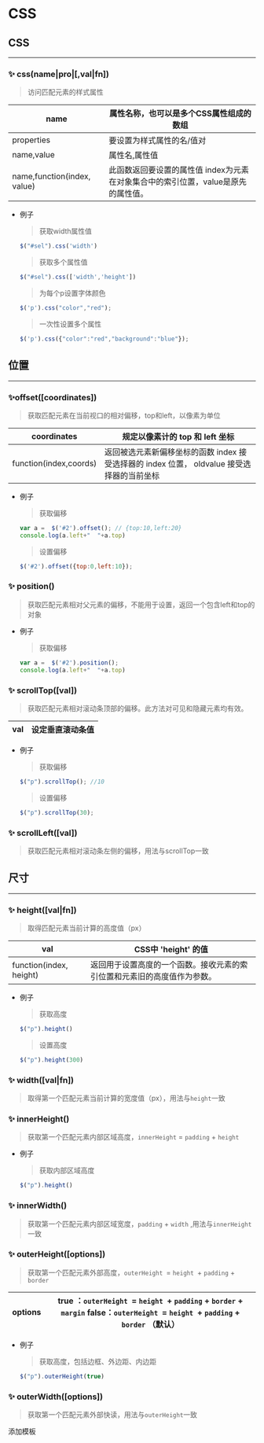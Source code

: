 # CSS

## CSS

***

### ✨ css(name|pro|\[,val|fn])

> 访问匹配元素的样式属性

| name                        | 属性名称，也可以是多个CSS属性组成的数组                              |
| --------------------------- | -------------------------------------------------- |
| properties                  | 要设置为样式属性的名/值对                                      |
| name,value                  | 属性名,属性值                                            |
| name,function(index, value) | 此函数返回要设置的属性值&#xA;index为元素在对象集合中的索引位置，value是原先的属性值。 |

-   例子
    > 获取width属性值
    ```javascript
    $("#sel").css('width')
    ```
    > 获取多个属性值
    ```javascript
    $("#sel").css(['width','height'])
    ```
    > 为每个p设置字体颜色
    ```javascript
    $('p').css("color","red");
    ```
    > 一次性设置多个属性
    ```javascript
    $('p').css({"color":"red","background":"blue"});
    ```

## 位置

***

### ✨offset(\[coordinates])

> 获取匹配元素在当前视口的相对偏移，top和left，以像素为单位

| coordinates            | 规定以像素计的 top 和 left 坐标                                         |
| ---------------------- | ------------------------------------------------------------- |
| function(index,coords) | 返回被选元素新偏移坐标的函数&#xA;index 接受选择器的 index 位置， oldvalue 接受选择器的当前坐标 |

-   例子
    > 获取偏移
    ```javascript
    var a =  $('#2').offset(); // {top:10,left:20}
    console.log(a.left+"  "+a.top)
    ```
    > 设置偏移
    ```javascript
    $('#2').offset({top:0,left:10});
    ```

### ✨ position()

> 获取匹配元素相对父元素的偏移，不能用于设置，返回一个包含left和top的对象

-   例子
    > 获取偏移
    ```javascript
    var a =  $('#2').position();
    console.log(a.left+"  "+a.top)
    ```

### ✨ scrollTop(\[val])

> 获取匹配元素相对滚动条顶部的偏移。此方法对可见和隐藏元素均有效。

| val | 设定垂直滚动条值 |
| --- | -------- |

-   例子
    > 获取偏移
    ```javascript
    $("p").scrollTop(); //10
    ```
    > 设置偏移
    ```javascript
    $("p").scrollTop(30);
    ```

### ✨ scrollLeft(\[val])

> 获取匹配元素相对滚动条左侧的偏移，用法与scrollTop一致

## 尺寸

***

### ✨ height(\[val|fn])

> 取得匹配元素当前计算的高度值（px）

| val                     | CSS中 'height' 的值                     |
| ----------------------- | ------------------------------------ |
| function(index, height) | 返回用于设置高度的一个函数。接收元素的索引位置和元素旧的高度值作为参数。 |

-   例子
    > 获取高度
    ```javascript
    $("p").height()
    ```
    > 设置高度
    ```javascript
    $("p").height(300)
    ```

### ✨ width(\[val|fn])

> 取得第一个匹配元素当前计算的宽度值（px），用法与`height`一致

### ✨ innerHeight()

> 获取第一个匹配元素内部区域高度，`innerHeight` = `padding` + `height`

-   例子
    > 获取内部区域高度
    ```javascript
    $("p").height()
    ```

### ✨ innerWidth()

> 获取第一个匹配元素内部区域宽度，`padding` + `width` ,用法与`innerHeight`一致

### ✨ outerHeight(\[options])

> 获取第一个匹配元素外部高度，`outerHeight `= `height `+ `padding` + `border`

| options | true ：`outerHeight `= `height `+ `padding` + `border` + `margin`&#xA;false：`outerHeight `= `height `+ `padding` + `border`    （默认） |
| ------- | ---------------------------------------------------------------------------------------------------------------------------------- |

-   例子
    > 获取高度，包括边框、外边距、内边距
    ```javascript
    $("p").outerHeight(true)
    ```

### ✨ outerWidth(\[options])

> 获取第一个匹配元素外部快读，用法与`outerHeight`一致

添加模板
